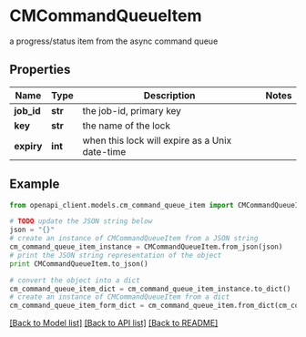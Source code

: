 # CMCommandQueueItem

a progress/status item from the async command queue

## Properties
Name | Type | Description | Notes
------------ | ------------- | ------------- | -------------
**job_id** | **str** | the job-id, primary key | 
**key** | **str** | the name of the lock | 
**expiry** | **int** | when this lock will expire as a Unix date-time | 

## Example

```python
from openapi_client.models.cm_command_queue_item import CMCommandQueueItem

# TODO update the JSON string below
json = "{}"
# create an instance of CMCommandQueueItem from a JSON string
cm_command_queue_item_instance = CMCommandQueueItem.from_json(json)
# print the JSON string representation of the object
print CMCommandQueueItem.to_json()

# convert the object into a dict
cm_command_queue_item_dict = cm_command_queue_item_instance.to_dict()
# create an instance of CMCommandQueueItem from a dict
cm_command_queue_item_form_dict = cm_command_queue_item.from_dict(cm_command_queue_item_dict)
```
[[Back to Model list]](../README.md#documentation-for-models) [[Back to API list]](../README.md#documentation-for-api-endpoints) [[Back to README]](../README.md)



